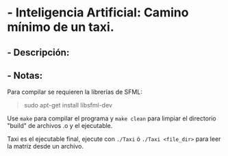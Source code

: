 # - Inteligencia Artificial: Camino mínimo de un taxi.

## - Descripción:

## - Notas:

Para compilar se requieren la librerías de SFML:
> sudo apt-get install libsfml-dev

Use `make` para compilar el programa y `make clean` para limpiar el directorio "build" de archivos .o y el ejecutable.

Taxi es el ejecutable final, ejecute con `./Taxi` ó `./Taxi <file_dir>` para leer la matriz desde un archivo.